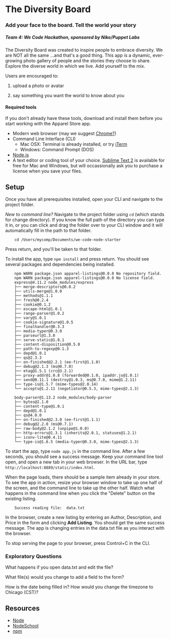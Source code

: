 # The Diversity Board #
### Add your face to the board.  Tell the world your story ###
##### Team 4:  We Code Hackathon, sponsored by Nike/Puppet Labs #####

The Diversity Board was created to inspire people to embrace diversity.  We are NOT all the same ...and that's a good thing.  This app is a dynamic, ever-growing photo gallery of people and the stories they choose to share.  Explore the diverse world in which we live.  Add yourself to the mix.

Users are encouraged to:

1. upload a photo or avatar

2. say something you want the world to know about you


#### Required tools ####

If you don't already have these tools, download and install them before you start working with the Apparel Store app.

* Modern web browser (may we suggest [Chrome?](https://www.google.com/chrome/browser))
* Command Line Interface (CLI)
	* Mac OSX: Terminal is already installed, or try [iTerm](https://www.iterm2.com/)
	* Windows: Command Prompt (DOS)
* [Node.js](https://nodejs.org/download/)
* A text editor or coding tool of your choice. [Sublime Text 2](http://www.sublimetext.com/2) is available for free for Mac and Windows, but will occassionally ask you to purchase a license when you save your files.

## Setup

Once you have all prerequisites installed, open your CLI and navigate to the project folder.

_New to command line?_ Navigate to the project folder using `cd` (which stands for change directory). If you know the full path of the directory you can type it in, or you can click and drag the folder over to your CLI window and it will automatically fill in the path to that folder.

		cd /Users/mycomp/Documents/we-code-node-starter

Press return, and you'll be taken to that folder.

To install the app, type `npm install` and press return. You should see several packages and dependencies being installed.

~~~
	npm WARN package.json apparel-listings@0.0.0 No repository field.
	npm WARN package.json apparel-listings@0.0.0 No license field.
	express@4.11.2 node_modules/express
	├── merge-descriptors@0.0.2
	├── utils-merge@1.0.0
	├── methods@1.1.1
	├── fresh@0.2.4
	├── cookie@0.1.2
	├── escape-html@1.0.1
	├── range-parser@1.0.2
	├── vary@1.0.1
	├── cookie-signature@1.0.5
	├── finalhandler@0.3.3
	├── media-typer@0.3.0
	├── parseurl@1.3.0
	├── serve-static@1.8.1
	├── content-disposition@0.5.0
	├── path-to-regexp@0.1.3
	├── depd@1.0.1
	├── qs@2.3.3
	├── on-finished@2.2.1 (ee-first@1.1.0)
	├── debug@2.1.3 (ms@0.7.0)
	├── etag@1.5.1 (crc@3.2.1)
	├── proxy-addr@1.0.8 (forwarded@0.1.0, ipaddr.js@1.0.1)
	├── send@0.11.1 (destroy@1.0.3, ms@0.7.0, mime@1.2.11)
	├── type-is@1.5.7 (mime-types@2.0.14)
	└── accepts@1.2.11 (negotiator@0.5.3, mime-types@2.1.3)

	body-parser@1.13.2 node_modules/body-parser
	├── bytes@2.1.0
	├── content-type@1.0.1
	├── depd@1.0.1
	├── qs@4.0.0
	├── on-finished@2.3.0 (ee-first@1.1.1)
	├── debug@2.2.0 (ms@0.7.1)
	├── raw-body@2.1.2 (unpipe@1.0.0)
	├── http-errors@1.3.1 (inherits@2.0.1, statuses@1.2.1)
	├── iconv-lite@0.4.11
	└── type-is@1.6.5 (media-typer@0.3.0, mime-types@2.1.3)
~~~

To start the app, type `node app.js` in the command line. After a few seconds, you should see a success message. Keep your command line tool open, and open a new tab in your web browser. In the URL bar, type `http://localhost:8889/static/index.html`.

When the page loads, there should be a sample item already in your store. To see the app in action, resize your browser window to take up one half of the screen, and the command line to take up the other half. Watch what happens in the command line when you click the "Delete" button on the existing listing.

		Success reading file:  data.txt

In the browser, create a new listing by entering an Author, Description, and Price in the form and clicking **Add Listing**. You should get the same success message. The app is changing entries in the data.txt file as you interact with the browser.

To stop serving the page to your browser, press Control+C in the CLI.


### Exploratory Questions

What happens if you open data.txt and edit the file?

What file(s) would you change to add a field to the form?

How is the date being filled in? How would you change the timezone to Chicago (CST)?


## Resources

* [Node](https://nodejs.org/)
* [NodeSchool](http://nodeschool.io/)
* [npm](https://www.npmjs.com/)
